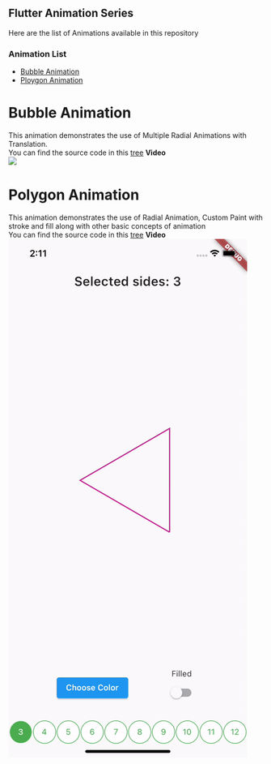 ## Flutter Animation Series

Here are the list of Animations available in this repository
### Animation List
- [Bubble Animation](#bubble-animation)</br>
- [Ploygon Animation](#polygon-animation)


# Bubble Animation

This animation demonstrates the use of Multiple Radial Animations with Translation. </br>
You can find the source code in this [tree](https://github.com/Uuttssaavv/flutter_animation_series/tree/bubble_animation)
<b>Video</b></br><img src="https://github.com/Uuttssaavv/flutter_animation_series/raw/bubble_animation/screenshots/scr_rcrd.gif">


# Polygon Animation

This animation demonstrates the use of Radial Animation, Custom Paint with stroke and fill along with other basic concepts of animation </br>
You can find the source code in this [tree](https://github.com/Uuttssaavv/flutter_animation_series/tree/polygon_animation)
<b>Video</b></br><img src="https://github.com/Uuttssaavv/flutter_animation_series/raw/polygon_animation/screen_records/scrn_rcrd.gif">
<!-- git push https://github.com/Uuttssaavv/flutter_animation_series/ master:master -->
